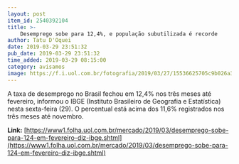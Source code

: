 ```yaml
---
layout: post
item_id: 2540392104
title: >-
    Desemprego sobe para 12,4%, e população subutilizada é recorde
author: Tatu D'Oquei
date: 2019-03-29 23:51:32
pub_date: 2019-03-29 23:51:32
time_added: 2019-03-29 08:15:00
category: avisamos
image: https://f.i.uol.com.br/fotografia/2019/03/27/15536625705c9b026a3ceb3_1553662570_3x2_rt.jpg
---
```


A taxa de desemprego no Brasil fechou em 12,4% nos três meses até fevereiro, informou o IBGE (Instituto Brasileiro de Geografia e Estatística) nesta sexta-feira (29). O percentual está acima dos 11,6% registrados nos três meses até novembro.

**Link:** [https://www1.folha.uol.com.br/mercado/2019/03/desemprego-sobe-para-124-em-fevereiro-diz-ibge.shtml](https://www1.folha.uol.com.br/mercado/2019/03/desemprego-sobe-para-124-em-fevereiro-diz-ibge.shtml)

